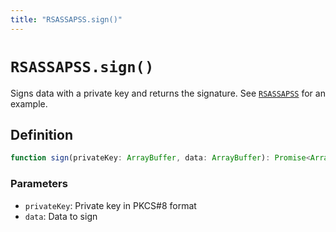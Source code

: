 ```yaml
---
title: "RSASSAPSS.sign()"
---
```


# `RSASSAPSS.sign()`

Signs data with a private key and returns the signature. See [`RSASSAPSS`](/reference/crypto/RSASSAPSS) for an example.

## Definition

```ts
function sign(privateKey: ArrayBuffer, data: ArrayBuffer): Promise<ArrayBuffer>;
```

### Parameters

- `privateKey`: Private key in PKCS#8 format
- `data`: Data to sign
